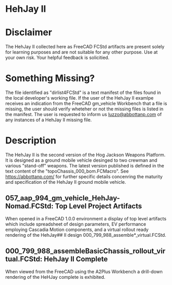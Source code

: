 # HehJay II

# Disclaimer
The HehJay II collected here as FreeCAD FCStd artifacts are present solely for learning purposes and are not suitable for any other purpose.  Use at your own risk.  Your helpful feedback is solicitied.

# Something Missing?
The file identified as "dirlist4FCStd" is a text manifest of the files found in the local developer's working file. If the user of the HehJay II examlpe receives an indication from the FreeCAD gm_vehicle Workbench that a file is missing, the user should verify wheteher or not the missing files is listed in the manifest.  The user is requested to inform us <luzzo@abbottanp.com> of any instances of a HehJay II missing file.

# Description
The HehJay II is the second version of the Hog Jackson Weapons Platform.  It is designed as a ground mobile vehicle desinged to two crewman and various "stand-off" weapons. The latest version published is defined in the text content of the "topoChassis_000_bom.FCMacro".  See <https://abbottanp.com/> for further specific details concenring the maturity and specification of the HehJay II ground mobile vehicle.

## 057_aap_994_gm_vehicle_HehJay-Nomad.FCStd: Top Level Project Artifacts
When opened in a FreeCAD 1.0.0 environment a display of top level artifacts which include spreadsheet of design parameters, EV performance employing Cascadia Motion components, and a virtual rollout ready rendering of the HehJay## II design 000_799_988_assemble*_virtual.FCStd.

## 000_799_988_assembleBasicChassis_rollout_virtual.FCStd: HehJay II Complete
When viewed from the FreeCAD using the A2Plus Workbench a drill-down rendering of the HeHJay complete is exhibited. 


